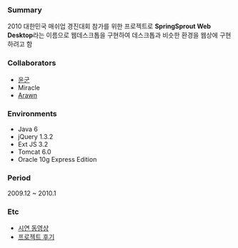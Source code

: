 ### Summary
2010 대한민국 매쉬업 경진대회 참가를 위한 프로젝트로 **SpringSprout Web Desktop**라는 이름으로 웹데스크톱을 구현하여 데스크톱과 비슷한 환경을 웹상에 구현하려고 함

### Collaborators
- [윤군](http://helols.tistory.com/)
- Miracle
- [Arawn](http://arawn.tistory.com/)

### Environments
- Java 6
- jQuery 1.3.2
- Ext JS 3.2
- Tomcat 6.0
- Oracle 10g Express Edition

### Period
2009.12 ~ 2010.1

### Etc
- [시연 동영상](http://www.youtube.com/watch?v=lHMWcdQJH1o)
- [프로젝트 후기](http://blog.outsider.ne.kr/424)